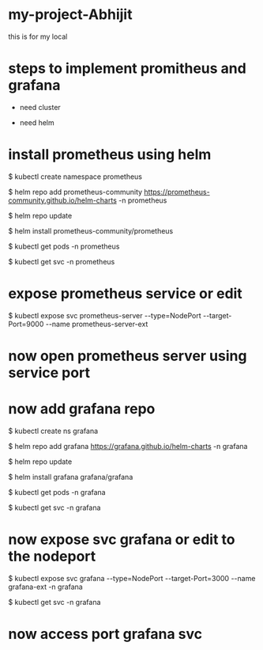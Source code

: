 # my-project-Abhijit
this is for my local


# steps to implement promitheus and grafana 

+ need cluster 

+ need helm 


# install prometheus using helm 

$ kubectl create namespace prometheus

$ helm repo add prometheus-community https://prometheus-community.github.io/helm-charts -n prometheus 

$ helm repo update 

$ helm install prometheus-community/prometheus 

$ kubectl get pods -n prometheus

$ kubectl get svc -n prometheus

# expose prometheus service or edit 

$ kubectl expose svc prometheus-server --type=NodePort --target-Port=9000 --name prometheus-server-ext

# now open prometheus server using service port 



# now add grafana repo 

$ kubectl create ns grafana 

$ helm repo add grafana https://grafana.github.io/helm-charts -n grafana 

$ helm repo update 

$ helm install grafana grafana/grafana 

$ kubectl get pods -n grafana 

$ kubectl get svc -n grafana 


# now expose svc grafana or edit to the nodeport

$ kubectl expose svc grafana --type=NodePort --target-Port=3000 --name grafana-ext -n grafana 

$ kubectl get svc -n grafana 

# now access port grafana svc
